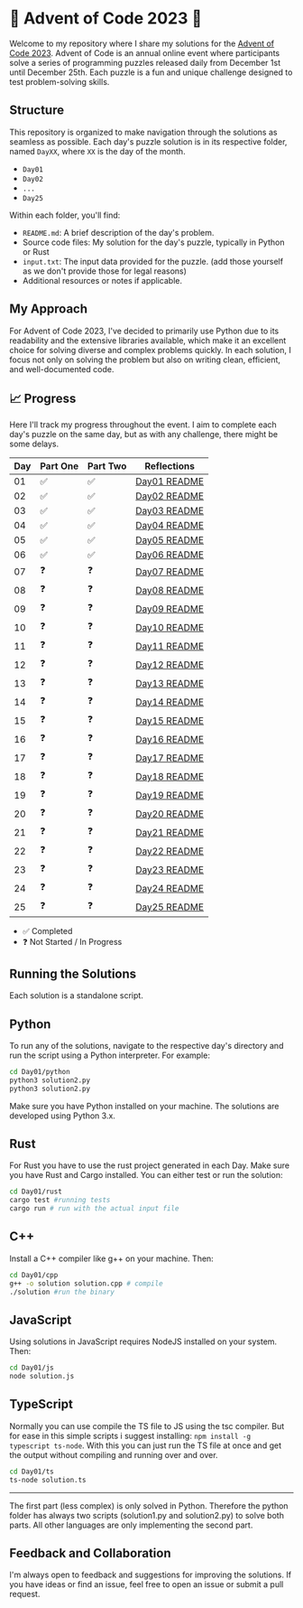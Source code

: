 # 🎄 Advent of Code 2023 🎄

Welcome to my repository where I share my solutions for the [Advent of Code 2023](https://adventofcode.com/2023). Advent of Code is an annual online event where participants solve a series of programming puzzles released daily from December 1st until December 25th. Each puzzle is a fun and unique challenge designed to test problem-solving skills.

## Structure
This repository is organized to make navigation through the solutions as seamless as possible. 
Each day's puzzle solution is in its respective folder, named `DayXX`, where `XX` is the day of the month.

- `Day01`
- `Day02`
- `...`
- `Day25`

Within each folder, you'll find:

- `README.md`: A brief description of the day's problem.
- Source code files: My solution for the day's puzzle, typically in Python or Rust
- `input.txt`: The input data provided for the puzzle. (add those yourself as we don't provide those for legal reasons)
- Additional resources or notes if applicable.

## My Approach
For Advent of Code 2023, I've decided to primarily use Python due to its readability and the extensive libraries available, which make it an excellent choice for solving diverse and complex problems quickly. In each solution, I focus not only on solving the problem but also on writing clean, efficient, and well-documented code.

## 📈 Progress
Here I'll track my progress throughout the event. 
I aim to complete each day's puzzle on the same day, but as with any challenge, there might be some delays.

| Day | Part One | Part Two | Reflections |
|-----|----------|----------|-------------|
| 01  | ✅       | ✅       | [Day01 README](/Day01/README.md) |
| 02  | ✅       | ✅       | [Day02 README](/Day02/README.md) |
| 03  | ✅       | ✅       | [Day03 README](/Day03/README.md) |
| 04  | ✅       | ✅       | [Day04 README](/Day04/README.md) |
| 05  | ✅       | ✅       | [Day05 README](/Day05/README.md) |
| 06  | ✅       | ✅       | [Day06 README](/Day06/README.md) |
| 07  | ❓       | ❓       | [Day07 README](/Day07/README.md) |
| 08  | ❓       | ❓       | [Day08 README](/Day08/README.md) |
| 09  | ❓       | ❓       | [Day09 README](/Day09/README.md) |
| 10  | ❓       | ❓       | [Day10 README](/Day10/README.md) |
| 11  | ❓       | ❓       | [Day11 README](/Day11/README.md) |
| 12  | ❓       | ❓       | [Day12 README](/Day12/README.md) |
| 13  | ❓       | ❓       | [Day13 README](/Day13/README.md) |
| 14  | ❓       | ❓       | [Day14 README](/Day14/README.md) |
| 15  | ❓       | ❓       | [Day15 README](/Day15/README.md) |
| 16  | ❓       | ❓       | [Day16 README](/Day16/README.md) |
| 17  | ❓       | ❓       | [Day17 README](/Day17/README.md) |
| 18  | ❓       | ❓       | [Day18 README](/Day18/README.md) |
| 19  | ❓       | ❓       | [Day19 README](/Day19/README.md) |
| 20  | ❓       | ❓       | [Day20 README](/Day20/README.md) |
| 21  | ❓       | ❓       | [Day21 README](/Day21/README.md) |
| 22  | ❓       | ❓       | [Day22 README](/Day22/README.md) |
| 23  | ❓       | ❓       | [Day23 README](/Day23/README.md) |
| 24  | ❓       | ❓       | [Day24 README](/Day24/README.md) |
| 25  | ❓       | ❓       | [Day25 README](/Day25/README.md) |

- ✅ Completed
- ❓ Not Started / In Progress

## Running the Solutions
Each solution is a standalone script. 

## Python
To run any of the solutions, navigate to the respective day's directory and run the script using a Python interpreter. 
For example:

```bash
cd Day01/python
python3 solution2.py
python3 solution2.py
```

Make sure you have Python installed on your machine. The solutions are developed using Python 3.x.

## Rust
For Rust you have to use the rust project generated in each Day. 
Make sure you have Rust and Cargo installed.
You can either test or run the solution:

```bash
cd Day01/rust
cargo test #running tests
cargo run # run with the actual input file
```

## C++
Install a C++ compiler like g++ on your machine. Then:
```bash
cd Day01/cpp
g++ -o solution solution.cpp # compile
./solution #run the binary
```

## JavaScript
Using solutions in JavaScript requires NodeJS installed on your system. Then:
```bash
cd Day01/js
node solution.js
```

## TypeScript
Normally you can use compile the TS file to JS using the tsc compiler. But for ease in this simple scripts i suggest installing: `npm install -g typescript ts-node`. With this you can just run the TS file at once and get the output without compiling and running over and over.
```bash
cd Day01/ts
ts-node solution.ts
```

---

The first part (less complex) is only solved in Python. Therefore the python folder has always two scripts (solution1.py and solution2.py) to solve both parts. All other languages are only implementing the second part.

## Feedback and Collaboration
I'm always open to feedback and suggestions for improving the solutions. 
If you have ideas or find an issue, feel free to open an issue or submit a pull request.
